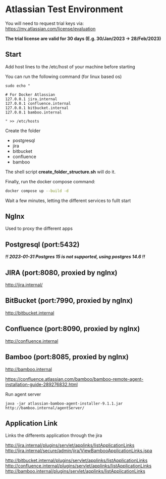 # Atlassian Test Environment

You will need to request trial keys via: https://my.atlassian.com/license/evaluation

**The trial license are valid for 30 days (E.g. 30/Jan/2023 -> 28/Feb/2023)**

## Start 

Add host lines to the /etc/host of your machine before starting

You can run the following command (for linux based os)

```
sudo echo "

# For Docker Atlassian
127.0.0.1 jira.internal
127.0.0.1 confluence.internal
127.0.0.1 bitbucket.internal
127.0.0.1 bamboo.internal

" >> /etc/hosts
```

Create the folder
 - postgresql
 - jira
 - bitbucket
 - confluence
 - bamboo

The shell script **create_folder_structure.sh** will do it.

Finally, run the docker compose command:

```bash
docker compose up --build -d
```

Wait a few minutes, letting the different services to fullt start

## NgInx

Used to proxy the different apps

## Postgresql (port:5432)

***!! 2023-01-31 Postgres 15 is not supported, using postgres 14.6 !!***

## JIRA (port:8080, proxied by ngInx)

http://jira.internal/

## BitBucket (port:7990, proxied by ngInx)

http://bitbucket.internal

## Confluence (port:8090, proxied by ngInx)

http://confluence.internal

## Bamboo (port:8085, proxied by ngInx)

http://bamboo.internal

https://confluence.atlassian.com/bamboo/bamboo-remote-agent-installation-guide-289276832.html

Run agent server

```shell
java -jar atlassian-bamboo-agent-installer-9.1.1.jar http://bamboo.internal/agentServer/
```

## Application Link

Links the differents application through the jira

http://jira.internal/plugins/servlet/applinks/listApplicationLinks
http://jira.internal/secure/admin/jira/ViewBambooApplicationLinks.jspa

http://bitbucket.internal/plugins/servlet/applinks/listApplicationLinks
http://confluence.internal/plugins/servlet/applinks/listApplicationLinks
http://bamboo.internal/plugins/servlet/applinks/listApplicationLinks